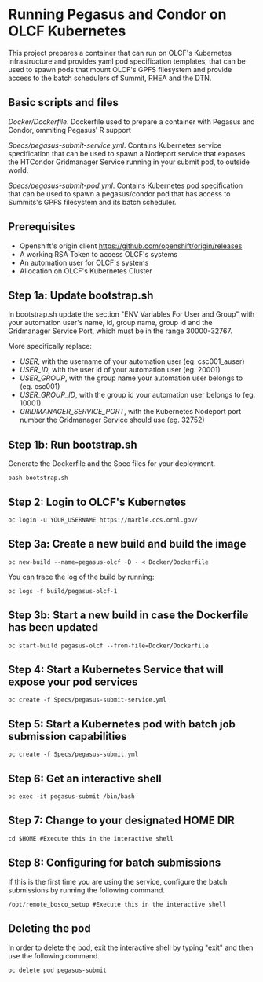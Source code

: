# Running Pegasus and Condor on OLCF Kubernetes

This project prepares a container that can run on OLCF's Kubernetes infrastructure and provides yaml pod specification templates, that can be used to spawn pods that mount OLCF's GPFS filesystem and provide access to the batch schedulers of Summit, RHEA and the DTN.

## Basic scripts and files

_Docker/Dockerfile_. Dockerfile used to prepare a container with Pegasus and Condor, ommiting Pegasus' R support

_Specs/pegasus-submit-service.yml_. Contains Kubernetes service specification that can be used to spawn a Nodeport service that exposes the HTCondor Gridmanager Service running in your submit pod, to outside world.

_Specs/pegasus-submit-pod.yml_. Contains Kubernetes pod specification that can be used to spawn a pegasus/condor pod that has access to Summits's GPFS filesystem and its batch scheduler.

## Prerequisites

- Openshift's origin client https://github.com/openshift/origin/releases
- A working RSA Token to access OLCF's systems
- An automation user for OLCF's systems
- Allocation on OLCF's Kubernetes Cluster

Step 1a: Update bootstrap.sh
-----------------------------
In bootstrap.sh update the section "ENV Variables For User and Group" with your automation user's name, id, group name, group id and the Gridmanager Service Port, which must be in the range 30000-32767.

More specifically replace:
- _USER_, with the username of your automation user (eg. csc001\_auser)
- _USER\_ID_, with the user id of your automation user (eg. 20001)
- _USER\_GROUP_, with the group name your automation user belongs to (eg. csc001)
- _USER\_GROUP\_ID_, with the group id your automation user belongs to (eg. 10001)
- _GRIDMANAGER\_SERVICE\_PORT_, with the Kubernetes Nodeport port number the Gridmanager Service should use (eg. 32752)

Step 1b: Run bootstrap.sh
--------------------------
Generate the Dockerfile and the Spec files for your deployment.
```
bash bootstrap.sh
```

Step 2: Login to OLCF's Kubernetes
-----------------------------------
```
oc login -u YOUR_USERNAME https://marble.ccs.ornl.gov/
```

Step 3a: Create a new build and build the image
------------------------------------------------
```
oc new-build --name=pegasus-olcf -D - < Docker/Dockerfile
```

You can trace the log of the build by running:

```
oc logs -f build/pegasus-olcf-1
```

Step 3b: Start a new build in case the Dockerfile has been updated
-------------------------------------------------------------------
```
oc start-build pegasus-olcf --from-file=Docker/Dockerfile
```

Step 4: Start a Kubernetes Service that will expose your pod services
----------------------------------------------------------------------
```
oc create -f Specs/pegasus-submit-service.yml
```

Step 5: Start a Kubernetes pod with batch job submission capabilities
----------------------------------------------------------------------
```
oc create -f Specs/pegasus-submit.yml
```

Step 6: Get an interactive shell
--------------------------------------------------
```
oc exec -it pegasus-submit /bin/bash
```

Step 7: Change to your designated HOME DIR
--------------------------------------------------
```
cd $HOME #Execute this in the interactive shell
```

Step 8: Configuring for batch submissions
--------------------------------------------------
If this is the first time you are using the service, configure the batch submissions by running the following command.
```
/opt/remote_bosco_setup #Execute this in the interactive shell
```

Deleting the pod
--------------------------------------------------

In order to delete the pod, exit the interactive shell by typing "exit"
and then use the following command.

```
oc delete pod pegasus-submit
```
